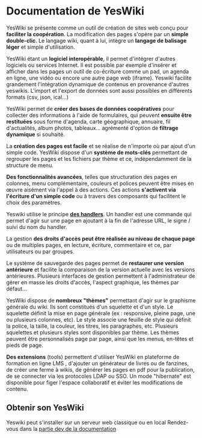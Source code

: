# Documentation de YesWiki

YesWiki se présente comme un outil de création de sites web conçu pour **faciliter la coopération**. La modification des pages s'opère par un **simple double-clic**. Le langage wiki, quant à lui, intègre un **langage de balisage léger** et simple d'utilisation. 

<yeswiki-action text="greetings"></yeswiki-action>

YesWiki étant un **logiciel interopérable**, il permet d'intégrer d'autres logiciels ou services Internet. Il est possible par exemple d'insérer et afficher dans les pages un outil de co-écriture comme un pad, un agenda en ligne, une vidéo ou encore une autre page web (iframe). Yeswiki facilite grandement l'intégration dynamique de contenus en provenance d'autres yeswikis. L'import et l'export de données sont aussi possibles en différents formats (csv, json, ical...)

YesWiki permet de **créer des bases de données coopératives** pour collecter des informations à l'aide de formulaires, qui peuvent **ensuite être restituées** sous forme d'agenda, carte géographique, annuaire, fil d'actualités, album photos, tableaux... agrémenté d'option de **filtrage dynamique** si souhaité. 

La **création des pages est facile** et se réalise de n'importe où par ajout d'un simple code. YesWiki dispose d'un **système de mots-clés** permettant de regrouper les pages et les fichiers par thème et ce, indépendamment de la structure de menu. 

**Des fonctionnalités avancées**, telles que structuration des pages en colonnes, menu complémentaire, couleurs et polices peuvent être mises en œuvre aisément via l'appel à des actions. Ces actions **s'activent via l'écriture d'un simple code** ou à travers des composants qui facilitent le choix des paramètres.

Yeswiki utilise le principe **[des handlers](/fr/prise-en-main?id=les-handlers.md)**. Un handler est une commande qui permet d'agir sur une page en ajoutant à la fin de l'adresse URL, le signe / suivi du nom du handler.

La gestion **des droits d'accès peut être réalisée au niveau de chaque page** ou de multiples pages, en lecture, écriture, commentaire et ce, par utilisateurs ou par groupes. 

Le système de sauvegarde des pages permet de **restaurer une version antérieure** et facilite la comparaison de la version actuelle avec les versions antérieures. Plusieurs interfaces de gestion permettent à l'administrateur de gérer en masse les droits d'accès, l'aspect graphique, les thèmes par défaut... 

YesWiki dispose de **nombreux "thèmes"** permettant d'agir sur le graphisme générale du wiki. Ils sont constitués d'un squelette et d'un style. Le squelette définit la mise en page générale (ex : responsive, pleine page, une ou plusieurs colonnes, etc). Le style associe une feuille de style qui définit la police, la taille, la couleur, les titres, les paragraphes, etc. Plusieurs squelettes et plusieurs styles sont disponibles par thème. Les thèmes peuvent être personnalisés page par page, ainsi que les menus, en-têtes et pieds de page. 

**Des extensions** (tools) permettent d'utiliser YesWiki en plateforme de formation en ligne LMS , d'ajouter un générateur de livres ou de fanzines, de créer une ferme à wikis, de générer les pages en pdf pour la publication, de se connecter via les protocoles LDAP ou SSO. Un mode "hibernate" est disponible pour figer l'espace collaboratif et éviter les modifications de contenu. 

## Obtenir son YesWiki
Yeswiki peut s'installer sur un serveur web classique ou en local 
Rendez-vous dans la [partie dev de la documentation](/fr/webmaster.md)




